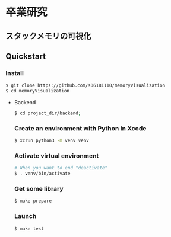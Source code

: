 # 卒業研究

## スタックメモリの可視化


## Quickstart
### Install
```bash
$ git clone https://github.com/s06181110/memoryVisualization
$ cd memoryVisualization
```
- Backend
    ```bash
    $ cd project_dir/backend;
    ```
    ### Create an environment with Python in Xcode 
    ```bash
    $ xcrun python3 -m venv venv
    ```
    ### Activate virtual environment
    ```bash
    # When you want to end "deactivate"
    $ . venv/bin/activate
    ```
    ### Get some library
    ```bash
    $ make prepare
    ```
    ### Launch
    ```bash
    $ make test
    ```
